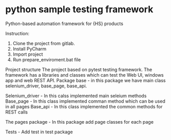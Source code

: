 # python sample testing framework

Python-based automation framework for {HS} products

Instruction:
1. Clone the project from gitlab.
2. Install PyCharm
3. Import project
4. Run prepare_enviroment.bat file

Project structure
The project based on pytest testing framework. The framework has a libraries and classes which can test the Web UI,
 windows app and web REST API.
 Package base - in this package we have main class selenium_driver, base_page, base_api.
 
 Selenium_driver - In this calss implemented main seleium methods
 Base_page - In this class implemented comman method which can be used in all pages
 Base_api - In this class implemented the common methods for REST calls
 
The pages package - In this package add page classes for each page

Tests - Add test in test package

 